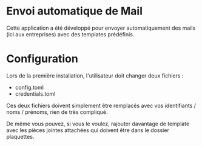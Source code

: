 # Envoi automatique de Mail

Cette application a été développé pour envoyer automatiquement des mails (ici aux entreprises) avec des templates prédéfinis.

# Configuration

Lors de la première installation, l'utilisateur doit changer deux fichiers : 

- config.toml
- credentials.toml

Ces deux fichiers doivent simplement être remplacés avec vos identifiants / noms / prénoms, rien de très compliqué.

De même vous pouvez, si vous le voulez, rajouter davantage de template avec les pièces jointes attachées qui doivent être dans le dossier plaquettes.
